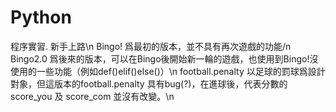 # Python
  程序實習.
  新手上路\n
  Bingo! 爲最初的版本，並不具有再次遊戲的功能/n
  Bingo2.0 爲後來的版本，可以在Bingo後開始新一輪的遊戲，也使用到Bingo!沒使用的一些功能（例如def()elif()else()）\n
  football.penalty 以足球的罰球爲設計對象，但這版本的football.penalty 具有bug(?)，在進球後，代表分數的 score_you 及 score_com 並沒有改變。\n

